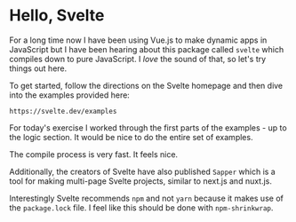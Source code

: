 # Hello, Svelte

For a long time now I have been using Vue.js to make dynamic apps in JavaScript but I have been hearing about this package called `svelte` which compiles down to pure JavaScript. I *love* the sound of that, so let's try things out here.

To get started, follow the directions on the Svelte homepage and then dive into the examples provided here:

    https://svelte.dev/examples

For today's exercise I worked through the first parts of the examples - up to the logic section. It would be nice to do the entire set of examples.

The compile process is very fast. It feels nice.

Additionally, the creators of Svelte have also published `Sapper` which is a tool for making multi-page Svelte projects, similar to next.js and nuxt.js.

Interestingly Svelte recommends `npm` and not `yarn` because it makes use of the `package.lock` file. I feel like this should be done with `npm-shrinkwrap`.

